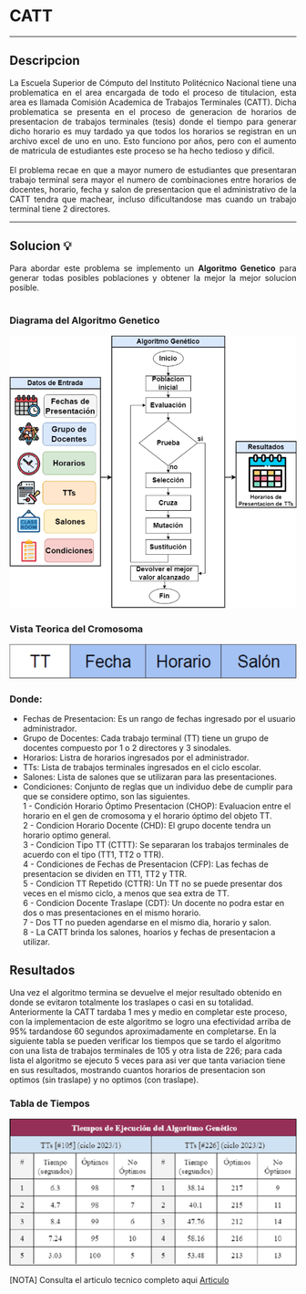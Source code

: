 # CATT
---
## Descripcion

<p style="text-align: justify;">
La Escuela Superior de Cómputo del Instituto Politécnico Nacional tiene una problematica en el area encargada de todo el proceso de titulacion, esta area es llamada Comisión Academica de Trabajos Terminales (CATT). Dicha problematica se presenta en el proceso de generacion de horarios de presentacion de trabajos terminales (tesis) donde el tiempo para generar dicho horario es muy tardado ya que todos los horarios se registran en un archivo excel de uno en uno. Esto funciono por años, pero con el aumento de matricula de estudiantes este proceso se ha hecho tedioso y dificil.
<br/><br/>
El problema recae en que a mayor numero de estudiantes que presentaran trabajo terminal sera mayor el numero de combinaciones entre horarios de docentes, horario, fecha y salon de presentacion que el administrativo de la CATT tendra que machear, incluso dificultandose mas cuando un trabajo terminal tiene 2 directores.
  
</p>

---
## Solucion 💡

<p style="text-align: justify;">
  Para abordar este problema se implemento un <strong>Algoritmo Genetico</strong> para generar todas posibles poblaciones y obtener la mejor la mejor solucion posible. <br/><br/>
</p>

### Diagrama del Algoritmo Genetico

<p style="text-align: center;"> <img heigth="400" src="img/algoritmo_diagrama.png" alt="Algoritmo Genetico"> </p>

### Vista Teorica del Cromosoma

<p style="text-align: center;"> <img heigth="80" src="img/cromosoma.png" alt="Cromosoma"> </p>

### Donde:
  
- Fechas de Presentacion: Es un rango de fechas ingresado por el usuario administrador.
- Grupo de Docentes: Cada trabajo terminal (TT) tiene un grupo de docentes compuesto por 1 o 2 directores y 3 sinodales.
- Horarios: Listra de horarios ingresados por el administrador.
- TTs: Lista de trabajos terminales ingresados en el ciclo escolar.
- Salones: Lista de salones que se utilizaran para las presentaciones.
- Condiciones: Conjunto de reglas que un individuo debe de cumplir para que se considere optimo, son las siguientes. </br>
 1 - Condición Horario Óptimo Presentacion (CHOP): Evaluacion entre el horario en el gen de cromosoma y el horario óptimo del objeto TT. </br>
 2 - Condicion Horario Docente (CHD): El grupo docente tendra un horario optimo general. </br>
 3 - Condicion Tipo TT (CTTT): Se separaran los trabajos terminales de acuerdo con el tipo (TT1, TT2 o TTR). </br>
 4 - Condiciones de Fechas de Presentacion (CFP): Las fechas de presentacion se dividen en TT1, TT2 y TTR. </br>
 5 - Condicion TT Repetido (CTTR): Un TT no se puede presentar dos veces en el mismo ciclo,  a menos que sea extra de TT. </br>
 6 - Condicion Docente Traslape (CDT): Un docente no podra estar en dos o mas presentaciones en el mismo horario. </br>
 7 - Dos TT no pueden agendarse en el mismo dia, horario y salon. </br>
 8 - La CATT brinda los salones, hoarios y fechas de presentacion a utilizar. </br>

## Resultados

<p>
  Una vez el algoritmo termina se devuelve el mejor resultado obtenido en donde se evitaron totalmente los traslapes o casi en su totalidad. Anteriormente la CATT tardaba 1 mes y medio en completar este proceso, con la     implementacion de este algoritmo se logro una efectividad arriba de 95% tardandose 60 segundos aproximadamente en completarse. En la siguiente tabla se pueden verificar los tiempos que se tardo el algoritmo con una lista de trabajos terminales de 105 y otra lista de 226; para cada lista el algoritmo se ejecuto 5 veces para asi ver que tanta variacion tiene en sus resultados, mostrando cuantos horarios de presentacion son optimos (sin traslape) y no optimos (con traslape).
</p>

### Tabla de Tiempos

<p style="text-align: center;"> <img heigth="80" src="img/tiempos.png" alt=Tiempos"> </p>

<p>
  <span> [NOTA] Consulta el articulo tecnico completo aqui <a href="https://drive.google.com/file/d/1vog1J9IT1pdFCHmlEFufoNcS4YD638O-/view?usp=sharing">Articulo</a> </span>
</p>
